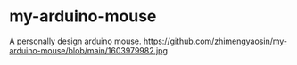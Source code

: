 # my-arduino-mouse
A personally design arduino mouse.
https://github.com/zhimengyaosin/my-arduino-mouse/blob/main/1603979982.jpg
